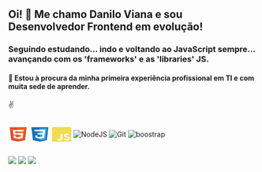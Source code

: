 ## Oi! 👋 Me chamo Danilo Viana e sou Desenvolvedor Frontend em evolução! 
### Seguindo estudando... indo e voltando ao JavaScript sempre... avançando com os 'frameworks' e as 'libraries' JS. 
#### 🤔 Estou à procura da minha primeira experiência profissional em TI e com muita sede de aprender. 

✌️

<div style="display: inline_block "><br>
    <img align="center" alt="HTML" height="30" width="40" src="https://raw.githubusercontent.com/devicons/devicon/master/icons/html5/html5-original.svg">
    <img align="center" alt="CSS" height="30" width="40" src="https://raw.githubusercontent.com/devicons/devicon/master/icons/css3/css3-original.svg">
    <img align="center" alt="Js" height="30" width="40" src="https://raw.githubusercontent.com/devicons/devicon/master/icons/javascript/javascript-plain.svg">
    <img align="center" alt="NodeJS" height="30" width="40" src="https://cdn.jsdelivr.net/gh/devicons/devicon/icons/nodejs/nodejs-plain.svg">
    <img align="center" alt="Git" height="30" width="40" src="https://icongr.am/devicon/git-original.svg?size=128&color=currentColor">
    <img align="center" alt="boostrap" height="30" width="40" src="https://upload.wikimedia.org/wikipedia/commons/thumb/b/b2/Bootstrap_logo.svg/2560px-Bootstrap_logo.svg.png">
</div>

##

<div>
    <a href="https://instagram.com/danilovianadev/ " target="_blank "><img src="https://img.shields.io/badge/-Instagram-%23E4405F?style=for-the-badge&logo=instagram&logoColor=white " target="_blank "></a>
    <a href="mailto:danilovviana@gmail.com "><img src="https://img.shields.io/badge/-Gmail-%23333?style=for-the-badge&logo=gmail&logoColor=white " target="_blank "></a>
    <a href="https://linkedin.com/in/danilovviana/ " target="_blank "><img src="https://img.shields.io/badge/-LinkedIn-%230077B5?style=for-the-badge&logo=linkedin&logoColor=white " target="_blank "></a>
</div>

<!--
**danilovviana/danilovviana** é um repositório ✨ importante pra mim_ ✨ porque este arquivo `README.md` aparece no meu perfil do Github e também no Linkedin.
